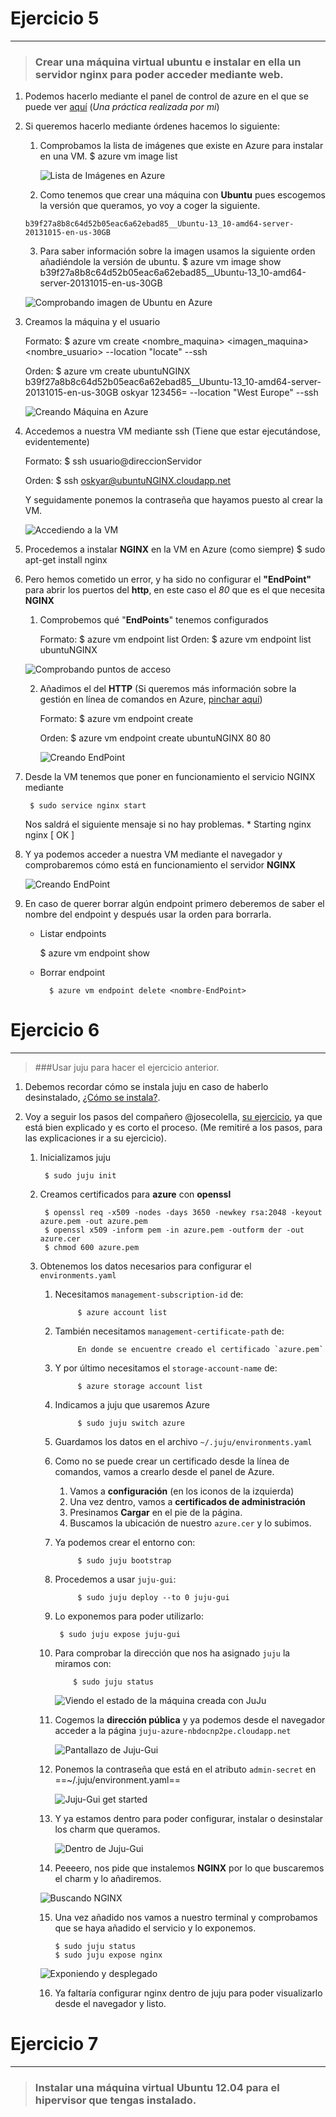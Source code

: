 
# Ejercicio 5
-------------

> ### Crear una máquina virtual ubuntu e instalar en ella un servidor nginx para poder acceder mediante web.

1. Podemos hacerlo mediante el panel de control de azure en el que se puede ver [aquí](https://github.com/oskyar/Practica3-VirtualMachine/blob/master/documentacion/documentacion.md#1-empezaremos-creando-la-m%C3%A1quina-virtual-desde-la-p%C3%A1gina-de-azure-ya-que-es-m%C3%A1s-atractivo-e-intuitivo) (*Una práctica realizada por mi*)
2. Si queremos hacerlo mediante órdenes hacemos lo siguiente:
	
	1. Comprobamos la lista de imágenes que existe en Azure para instalar en una VM.
            $ azure vm image list

		![Lista de Imágenes en Azure](https://raw.github.com/oskyar/InfraestructuraVirtual/master/Tema5/img/ej5-1.ListaImagenesAzure.png)
        
    2. Como tenemos que crear una máquina con **Ubuntu** pues escogemos la versión que queramos, yo voy a coger la siguiente.
    
    `b39f27a8b8c64d52b05eac6a62ebad85__Ubuntu-13_10-amd64-server-20131015-en-us-30GB`
	
	3. Para saber información sobre la imagen usamos la siguiente orden añadiéndole la versión de ubuntu.
			$ azure vm image show b39f27a8b8c64d52b05eac6a62ebad85__Ubuntu-13_10-amd64-server-20131015-en-us-30GB

	![Comprobando imagen de Ubuntu en Azure](https://raw.github.com/oskyar/InfraestructuraVirtual/master/Tema5/img/ej5-2.ComprobandoImagen.png)

3. Creamos la máquina y el usuario

	Formato:
        	$ azure vm create <nombre_maquina> <imagen_maquina> <nombre_usuario> <clave> --location "locate" --ssh

	Orden:
        	$ azure vm create ubuntuNGINX b39f27a8b8c64d52b05eac6a62ebad85__Ubuntu-13_10-amd64-server-20131015-en-us-30GB oskyar 123456= --location "West Europe" --ssh

	![Creando Máquina en Azure](https://raw.github.com/oskyar/InfraestructuraVirtual/master/Tema5/img/ej5-3.CreandoMaquina.png)
    
4. Accedemos a nuestra VM mediante ssh (Tiene que estar ejecutándose, evidentemente)
	
    Formato:
    	$ ssh usuario@direccionServidor
    
    Orden:
    	$ ssh oskyar@ubuntuNGINX.cloudapp.net
        
    Y seguidamente ponemos la contraseña que hayamos puesto al crear la VM.
    
    ![Accediendo a la VM](https://raw.github.com/oskyar/InfraestructuraVirtual/master/Tema5/img/ej5-4.AccediendoVM.png)

5. Procedemos a instalar **NGINX** en la VM en Azure (como siempre)
		$ sudo apt-get install nginx

6. Pero hemos cometido un error, y ha sido no configurar el **"EndPoint"** para abrir los puertos del **http**, en este caso el *80* que es el que necesita **NGINX**

	1. Comprobemos qué "**EndPoints**" tenemos configurados
        
        Formato:
				$ azure vm endpoint list <nombreMaquina>
        Orden:
                $ azure vm endpoint list ubuntuNGINX

	 ![Comprobando puntos de acceso](https://raw.github.com/oskyar/InfraestructuraVirtual/master/Tema5/img/ej5-5.ComprobandoEndPoints.png)
 
	2. Añadimos el del **HTTP** (Si queremos más información sobre la gestión en línea de comandos en Azure, [pinchar aquí](http://www.windowsazure.com/en-us/documentation/articles/command-line-tools/)) 

		Formato:
        	$ azure vm endpoint create <nombre-maquina> <Puerto Publico> <Puerto Privado>
            
		Orden:
			$ azure vm endpoint create ubuntuNGINX 80 80
            
        ![Creando EndPoint](https://raw.github.com/oskyar/InfraestructuraVirtual/master/Tema5/img/ej5-6.CreandoEndPoint.png)
        
7. Desde la VM tenemos que poner en funcionamiento el servicio NGINX mediante

		$ sudo service nginx start
        
	Nos saldrá el siguiente mensaje si no hay problemas.
        * Starting nginx nginx                           [ OK ]
       
8. Y ya podemos acceder a nuestra VM mediante el navegador y comprobaremos cómo está en funcionamiento el servidor **NGINX**

	![Creando EndPoint](https://raw.github.com/oskyar/InfraestructuraVirtual/master/Tema5/img/ej5-7.ComprobandoNGINXenNavegador.png)

10. En caso de querer borrar algún endpoint primero deberemos de saber el nombre del endpoint y después usar la orden para borrarla.

    * Listar endpoints

       	 $ azure vm endpoint show <nombreMaquina>

    * Borrar endpoint

        	$ azure vm endpoint delete <nombre-EndPoint>



# Ejercicio 6
-------------

> ###Usar juju para hacer el ejercicio anterior.

1. Debemos recordar cómo se instala juju en caso de haberlo desinstalado, [¿Cómo se instala?](https://github.com/oskyar/InfraestructuraVirtual/blob/master/Tema3/Ejercicios6y7.md#ejercicio-6).

2. Voy a seguir los pasos del compañero @josecolella, [su ejercicio](https://github.com/josecolella/GII-2013/blob/master/Ejercicios/13012014/Clase13012014(JoseColella).md#ejercicio-6), ya que está bien explicado y es corto el proceso. (Me remitiré a los pasos, para las explicaciones ir a su ejercicio).
	
	1. Inicializamos juju
	
    		$ sudo juju init
            
    2. Creamos certificados para **azure** con **openssl**
    
    		$ openssl req -x509 -nodes -days 3650 -newkey rsa:2048 -keyout azure.pem -out azure.pem
            $ openssl x509 -inform pem -in azure.pem -outform der -out azure.cer
            $ chmod 600 azure.pem
            
     3. Obtenemos los datos necesarios para configurar el `environments.yaml`
     	
     	1. Necesitamos `management-subscription-id` de:
     		
            		$ azure account list
                    
        2. También necesitamos `management-certificate-path` de:
        
        			En donde se encuentre creado el certificado `azure.pem`

		3. Y por último necesitamos el `storage-account-name` de:
		
        			$ azure storage account list
                
		4. Indicamos a juju que usaremos Azure
		 
					$ sudo juju switch azure

		5. Guardamos los datos en el archivo `~/.juju/environments.yaml`
		
        6. Como no se puede crear un certificado desde la línea de comandos, vamos a crearlo desde el panel de Azure.
       
         	1. Vamos a **configuración** (en los iconos de la izquierda)
        	2. Una vez dentro, vamos a **certificados de administración**
        	3. Presinamos **Cargar** en el pie de la página.
        	4. Buscamos la ubicación de nuestro `azure.cer` y lo subimos.
        	
		7. Ya podemos crear el entorno con:
				
					$ sudo juju bootstrap
                    
		8. Procedemos a usar `juju-gui`:

					$ sudo juju deploy --to 0 juju-gui

		9. Lo exponemos para poder utilizarlo:
       
       			$ sudo juju expose juju-gui

		10. Para comprobar la dirección que nos ha asignado `juju` la miramos con:

					$ sudo juju status
                
            ![Viendo el estado de la máquina creada con JuJu](https://raw.github.com/oskyar/InfraestructuraVirtual/master/Tema5/img/ej6-1.JujuStatus.png)
            
        11. Cogemos la **dirección pública** y ya podemos desde el navegador acceder a la página `juju-azure-nbdocnp2pe.cloudapp.net`

			![Pantallazo de Juju-Gui](https://raw.github.com/oskyar/InfraestructuraVirtual/master/Tema5/img/ej6-2.PantallaJujuGui.png)
            
        12. Ponemos la contraseña que está en el atributo `admin-secret` en ==~/.juju/environment.yaml==
        
        	![Juju-Gui get started](https://raw.github.com/oskyar/InfraestructuraVirtual/master/Tema5/img/ej6-3.JujuGetStarted.png)
            
        13. Y ya estamos dentro para poder configurar, instalar o desinstalar los charm que queramos.
        
        	![Dentro de Juju-Gui](https://raw.github.com/oskyar/InfraestructuraVirtual/master/Tema5/img/ej6-4.juju-gui.png)
		
        14. Peeeero, nos pide que instalemos **NGINX** por lo que buscaremos el charm y lo añadiremos.
        
       	 ![Buscando NGINX](https://raw.github.com/oskyar/InfraestructuraVirtual/master/Tema5/img/ej6-5.BuscandoNGINX.png)

		15. Una vez añadido nos vamos a nuestro terminal y comprobamos que se haya añadido el servicio y lo exponemos.
		
        		$ sudo juju status
                $ sudo juju expose nginx
                
          ![Exponiendo y desplegado](https://raw.github.com/oskyar/InfraestructuraVirtual/master/Tema5/img/ej6-6.ExpuestoNGINX.png)

		16. Ya faltaría configurar nginx dentro de juju para poder visualizarlo desde el navegador y listo.


# Ejercicio 7
-------------

> ### Instalar una máquina virtual Ubuntu 12.04 para el hipervisor que tengas instalado.
